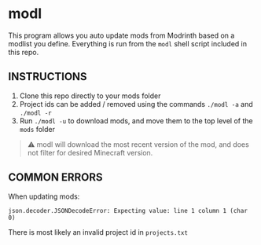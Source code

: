 # modl
This program allows you auto update mods from Modrinth based on a modlist you define. Everything is run from the `modl` shell script included in this repo.

## INSTRUCTIONS

 1. Clone this repo directly to your mods folder
 2. Project ids can be added / removed using the commands `./modl -a` and `./modl -r`
 3. Run `./modl -u` to download mods, and move them to the top level of the `mods` folder

> :warning: modl will download the most recent version of the mod, and does not filter for desired Minecraft version.

## COMMON ERRORS
When updating mods:

`json.decoder.JSONDecodeError: Expecting value: line 1 column 1 (char 0)`

There is most likely an invalid project id in `projects.txt`